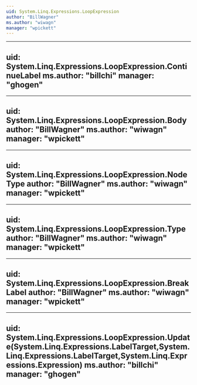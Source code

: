 ```yaml
---
uid: System.Linq.Expressions.LoopExpression
author: "BillWagner"
ms.author: "wiwagn"
manager: "wpickett"
---
```


---
uid: System.Linq.Expressions.LoopExpression.ContinueLabel
ms.author: "billchi"
manager: "ghogen"
---

---
uid: System.Linq.Expressions.LoopExpression.Body
author: "BillWagner"
ms.author: "wiwagn"
manager: "wpickett"
---

---
uid: System.Linq.Expressions.LoopExpression.NodeType
author: "BillWagner"
ms.author: "wiwagn"
manager: "wpickett"
---

---
uid: System.Linq.Expressions.LoopExpression.Type
author: "BillWagner"
ms.author: "wiwagn"
manager: "wpickett"
---

---
uid: System.Linq.Expressions.LoopExpression.BreakLabel
author: "BillWagner"
ms.author: "wiwagn"
manager: "wpickett"
---

---
uid: System.Linq.Expressions.LoopExpression.Update(System.Linq.Expressions.LabelTarget,System.Linq.Expressions.LabelTarget,System.Linq.Expressions.Expression)
ms.author: "billchi"
manager: "ghogen"
---
